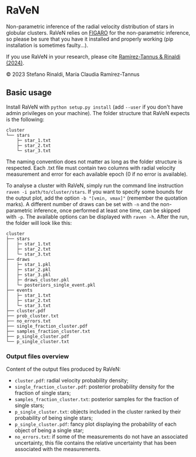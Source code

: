 # RaVeN
Non-parametric inference of the radial velocity distribution of stars in globular clusters.
RaVeN relies on [FIGARO](https://github.com/sterinaldi/FIGARO) for the non-parametric inference, so please be sure that you have it installed and properly working (pip installation is sometimes faulty...).

If you use RaVeN in your research, please cite [Ramírez-Tannus & Rinaldi (2024)](https://uncyclopedia.com/wiki/Frankly_Disappointing_Telescope).

© 2023 Stefano Rinaldi, María Claudia Ramírez-Tannus

## Basic usage
Install RaVeN with `python setup.py install` (add `--user` if you don't have admin privileges on your machine). The folder structure that RaVeN expects is the following:

```
cluster
└── stars
    ├─ star_1.txt
    ├─ star_2.txt
    └─ star_3.txt
```

The naming convention does not matter as long as the folder structure is respected. Each .txt file must contain two columns with radial velocity measurement and error for each available epoch (0 if no error is available).

To analyse a cluster with RaVeN, simply run the command line instruction `raven -i path/to/cluster/stars`. If you want to specify some bounds for the output plot, add the option `-b "[vmin, vmax]"` (remember the quotation marks). A different number of draws can be set with `-n` and the non-parametric inference, once performed at least one time, can be skipped with `-p`. The available options can be displayed with `raven -h`. After the run, the folder will look like this:

```
cluster
├── stars
│   ├─ star_1.txt
│   ├─ star_2.txt
│   └─ star_3.txt
├── draws
│   ├─ star_1.pkl
│   ├─ star_2.pkl
│   ├─ star_3.pkl
│   ├─ draws_cluster.pkl
│   └─ posteriors_single_event.pkl
├── events
│   ├─ star_1.txt
│   ├─ star_2.txt
│   └─ star_3.txt
├── cluster.pdf
├── prob_cluster.txt
├── no_errors.txt
├── single_fraction_cluster.pdf
├── samples_fraction_cluster.txt
├── p_single_cluster.pdf
└── p_single_cluster.txt
```

### Output files overview
Content of the output files produced by RaVeN:

* `cluster.pdf`: radial velocity probability density;
* `single_fraction_cluster.pdf`: posterior probability density for the fraction of single stars;
* `samples_fraction_cluster.txt`: posterior samples for the fraction of single stars;
* `p_single_cluster.txt`: objects included in the cluster ranked by their probability of being single stars;
* `p_single_cluster.pdf`: fancy plot displaying the probability of each object of being a single star;
* `no_errors.txt`: if some of the measurements do not have an associated uncertainty, this file contains the relative uncertainty that has been associated with the measurements.
